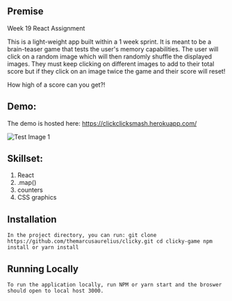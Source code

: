 ## Premise

Week 19 React Assignment

This is a light-weight app built within a 1 week sprint. It is meant to be a brain-teaser game that tests the user's memory capabilities. The user will click on a random image which will then randomly shuffle the displayed images. They must keep clicking on different images to add to their total score but if they click on an image twice the game and their score will reset!

How high of a score can you get?!


## Demo: 

The demo is hosted here: https://clickclicksmash.herokuapp.com/

![Test Image 1](http://i65.tinypic.com/24bqofa.png)


## Skillset:

  1. React
  2. .map()
  3. counters
  4. CSS graphics

## Installation

`In the project directory, you can run:
git clone https://github.com/themarcusaurelius/clicky.git
cd clicky-game
npm install or yarn install`

## Running Locally

`To run the application locally, run NPM or yarn start and the broswer should open to local host 3000.`

